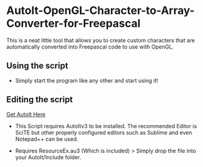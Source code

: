 # AutoIt-OpenGL-Character-to-Array-Converter-for-Freepascal

This is a neat little tool that allows you to create custom characters that are automatically converted into Freepascal code to use with OpenGL.

## Using the script

- Simply start the program like any other and start using it!

## Editing the script

[Get AutoIt Here](https://www.autoitscript.com/site/autoit-script-editor/downloads/)

- This Script requires AutoItv3 to be installed. The recommended Editor is SciTE but other properly configured editors such as Sublime and even Notepad++ can be used.

- Requires ResourceEx.au3 (Which is included) > Simply drop the file into your AutoIt/Include folder.
